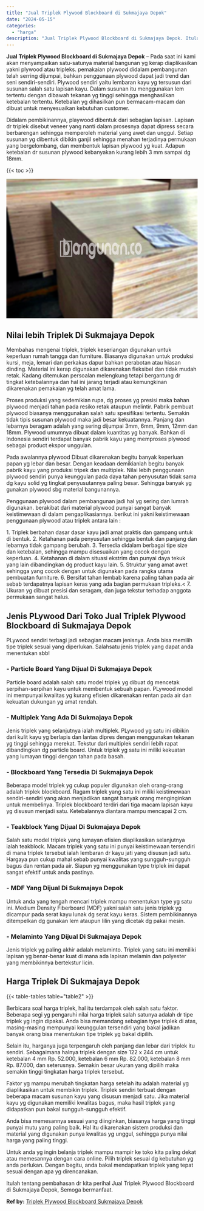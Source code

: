 ```yaml
---
title: "Jual Triplek Plywood Blockboard di Sukmajaya Depok"
date: "2024-05-15"
categories: 
  - "harga"
description: "Jual Triplek Plywood Blockboard di Sukmajaya Depok. Itulah tentang pembahasan dr kita perihal Jual Triplek Plywood Blockboard di Sukmajaya Depok, Semoga berm..."
---
```


**Jual Triplek Plywood Blockboard di Sukmajaya Depok** – Pada saat ini kami akan menyampaikan satu-satunya material bangunan yg kerap diaplikasikan yakni plywood atau tripleks. pemakaian plywood didalam pembangunan telah serring dijumpai, bahkan penggunaan plywood dapat jadi trend dan seni sendiri-sendiri. Plywood sendiri yaitu lembaran kayu yg tersusun dari susunan salah satu lapisan kayu. Dalam susunan itu menggunakan lem tertentu dengan dibawah tekanan yg tinggi sehingga menghasilkan ketebalan tertentu. Ketebalan yg dihasilkan pun bermacam-macam dan dibuat untuk menyesuaikan kebutuhan customer.

Didalam pembikinannya, playwood dibentuk dari sebagian lapisan. Lapisan dr triplek disebut veneer yang nanti dalam prosesnya dapat dipress secara berbarengan sehingga memperoleh material yang awet dan unggul. Setiap susunan yg dibentuk dibikin ganjil sehingga menahan terjadinya permukaan yang bergelombang, dan membentuk lapisan plywood yg kuat. Adapun ketebalan dr susunan plywood kebanyakan kurang lebih 3 mm sampai dg 18mm.

{{< toc >}}

![Jual Triplek Plywood Blockboard di Sukmajaya Depok](/images/jual-triplek-murah-28.png)

## Nilai lebih Triplek Di Sukmajaya Depok

Membahas mengenai triplek, triplek keseriangan digunakan untuk keperluan rumah tangga dan furniture. Biasanya digunakan untuk produksi kursi, meja, lemari dan perkakas dapur bahkan perabotan atau hiasan dinding. Material ini kerap digunakan dikarenakan fleksibel dan tidak mudah retak. Kadang ditemukan persoalan melengkung tetapi bergantung dr tingkat ketebalannya dan hal ini jarang terjadi atau kemungkinan dikarenakan pemakaian yg telah amat lama.

Proses produksi yang sedemikian rupa, dg proses yg presisi maka bahan plywood menjadi tahan pada resiko retak ataupun melintir. Pabrik pembuat plywood biasanya menggunakan salah satu spesifikasi tertentu. Semakin tidak tipis susunan plywood maka jadi besar kekuatannya. Panjang dan lebarnya beragam adalah yang sering dijumpai 3mm, 6mm, 9mm, 12mm dan 18mm. Plywood umumnya dibuat dalam kuantitas yg banyak. Bahkan di Indonesia sendiri terdapat banyak pabrik kayu yang memproses plywood sebagai product ekspor unggulan.

Pada awalannya plywood Dibuat dikarenakan begitu banyak keperluan papan yg lebar dan besar. Dengan keadaan demikianlah begitu banyak pabrik kayu yang produksi tripek dan multiplek. Nilai lebih penggunaan plywood sendiri punya keunggulan pada daya tahan penyusutan tidak sama dg kayu solid yg tingkat penyusutannya paling besar. Sehingga banyak yg gunakan plywood sbg material bangunannya.

Penggunaan plywood dalam pembangunan jadi hal yg sering dan lumrah digunakan. berakibat dari material plywood punyai sangat banyak keistimewaan di dalam pengaplikasiannya. berikut ini yakni keistimewaan penggunaan plywood atau triplek antara lain :

1\. Triplek berbahan dasar dasar kayu jadi amat praktis dan gampang untuk di bentuk. 2. Ketahanan pada penyusutan sehingga bentuk dan panjang dan lebarnya tidak gampang berubah. 3. Tersedia didalam berbagai tipe size dan ketebalan, sehingga mampu disesuaikan yang cocok dengan keperluan. 4. Ketahanan di dalam situasi ekstrim dan punyai daya tekuk yang lain dibandingkan dg product kayu lain. 5. Struktur yang amat awet sehingga yang cocok dengan untuk digunakan pada rangka utama pembuatan furniture. 6. Bersifat tahan lembab karena paling tahan pada air sebab terdapatnya lapisan keras yang ada bagian permukaan tripleks.< 7. Ukuran yg dibuat presisi dan seragam, dan juga tekstur terhadap anggota permukaan sangat halus.

## Jenis PLywood Dari Toko Jual Triplek Plywood Blockboard di Sukmajaya Depok

PLywood sendiri terbagi jadi sebagian macam jenisnya. Anda bisa memilih tipe triplek sesuai yang diperlukan. Salahsatu jenis triplek yang dapat anda menentukan sbb!

### \- Particle Board Yang Dijual Di Sukmajaya Depok

Particle board adalah salah satu model triplek yg dibuat dg mencetak serpihan-serpihan kayu untuk membentuk sebuah papan. PLywood model ini mempunyai kwalitas yg kurang efisien dikarenakan rentan pada air dan kekuatan dukungan yg amat rendah.

### \- Multiplek Yang Ada Di Sukmajaya Depok

Jenis triplek yang selanjutnya ialah multiplek. PLywood yg satu ini dibikin dari kulit kayu yg berlapis dan lantas dipres dengan menggunakan tekanan yg tinggi sehingga merekat. Tekstur dari multiplek sendiri lebih rapat dibandingkan dg particle board. Untuk triplek yg satu ini miliki kekuatan yang lumayan tinggi dengan tahan pada basah.

### \- Blockboard Yang Tersedia Di Sukmajaya Depok

Beberapa model triplek yg cukup populer digunakan oleh orang-orang adalah triplek blockboard. Ragam triplek yang satu ini miliki keistimewaan sendiri-sendiri yang akan menjadikan sangat banyak orang menginginkan untuk membelinya. Triplek blockboard terdiri dari tiga macam lapisan kayu yg disusun menjadi satu. Ketebalannya diantara mampu mencapai 2 cm.

### \- Teakblock Yang Dijual Di Sukmajaya Depok

Salah satu model triplek yang lumayan efisien diaplikasikan selanjutnya ialah teakblock. Macam triplek yang satu ini punyai keistimewaan tersendiri di mana triplek tersebut ialah lembaran dr kayu jati yang disusun jadi satu. Hargaya pun cukup mahal sebab punyai kwalitas yang sungguh-sungguh bagus dan rentan pada air. Siapun yg menggunakan type triplek ini dapat sangat efektif untuk anda pastinya.

### \- MDF Yang Dijual Di Sukmajaya Depok

Untuk anda yang tengah mencari triplek mampu menentukan type yg satu ini. Medium Density Fiberboard (MDF) yakni salah satu jenis triplek yg dicampur pada serat kayu lunak dg serat kayu keras. Sistem pembikinannya ditempelkan dg gunakan lem ataupun lilin yang dicetak dg pakai mesin.

### \- Melaminto Yang Dijual Di Sukmajaya Depok

Jenis triplek yg paling akhir adalah melaminto. Triplek yang satu ini memiliki lapisan yg benar-benar kuat di mana ada lapisan melamin dan polyester yang membikinnya bertekstur licin.

## Harga Triplek Di Sukmajaya Depok

{{< table-tables table="table2" >}}

Berbicara soal harga triplek, hal itu terdampak oleh salah satu faktor. Beberapa segi yg pengaruhi nilai harga triplek salah satunya adalah dr tipe triplek yg ingin dipakai. Anda bisa memandang sebagian type triplek di atas, masing-masing mempunyai keunggulan tersendiri yang bakal jadikan banyak orang bisa menentukan tipe triplek yg bakal dipilih.

Selain itu, harganya juga terpengaruh oleh panjang dan lebar dari triplek itu sendiri. Sebagaimana halnya triplek dengan size 122 x 244 cm untuk ketebalan 4 mm Rp. 52.000, ketebalan 6 mm Rp. 82.000, ketebalan 8 mm Rp. 87.000, dan seterusnya. Semakin besar ukuran yang dipilih maka semakin tinggi tingkatan harga triplek tersebut.

Faktor yg mampu merubah tingkatan harga setelah itu adalah material yg diaplikasikan untuk membikin triplek. Triplek sendiri terbuat dengan beberapa macam susunan kayu yang disusun menjadi satu. Jika material kayu yg digunakan memiliki kwalitas bagus, maka hasil triplek yang didapatkan pun bakal sungguh-sungguh efektif.

Anda bisa memesannya sesuai yang diinginkan, biasanya harga yang tinggi punyai mutu yang paling baik. Hal itu dikarenakan sistem produksi dan material yang digunakan punya kwalitas yg unggul, sehingga punya nilai harga yang paling tinggi.

Untuk anda yg ingin belanja triplek mampu mampir ke toko kita paling dekat atau memesannya dengan cara online. Pilih triplek sesuai dg kebutuhan yg anda perlukan. Dengan begitu, anda bakal mendapatkan triplek yang tepat sesuai dengan apa yg direncanakan.

Itulah tentang pembahasan dr kita perihal Jual Triplek Plywood Blockboard di Sukmajaya Depok, Semoga bermanfaat.

**Ref by:** [Triplek Plywood Blockboard Sukmajaya Depok](https://id.wikipedia.org/wiki/Triplek)
